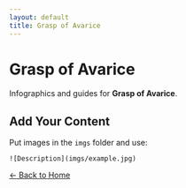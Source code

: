 ```yaml
---
layout: default
title: Grasp of Avarice
---
```


<div class="container">
<h1>Grasp of Avarice</h1>
<p>Infographics and guides for <strong>Grasp of Avarice</strong>.</p>
</div>

## Add Your Content

Put images in the `imgs` folder and use:

`![Description](imgs/example.jpg)`

[← Back to Home](../../Home.html)

